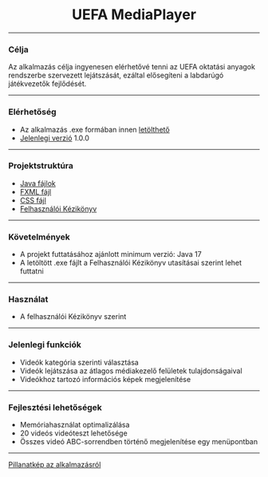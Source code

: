 <h1 align="center">UEFA MediaPlayer</h1>

***
### Célja
Az alkalmazás célja ingyenesen elérhetővé tenni az UEFA oktatási anyagok rendszerbe szervezett lejátszását, ezáltal elősegíteni a labdarúgó játékvezetők fejlődését.
***
### Elérhetőség
- Az alkalmazás .exe formában innen [letölthető](https://drive.google.com/drive/folders/1D7tqfXzvJrLM8vRDZBDvScbeVijj1w0I?usp=sharing)
- [Jelenlegi verzió](changelog.md) 1.0.0
***
### Projektstruktúra
- [Java fájlok](src/main/java/com/example/uefamediaplayer)
- [FXML fájl](src/main/resources/com/example/uefamediaplayer)
- [CSS fájl](src/main/resources/styles)
- [Felhasználói Kézikönyv](docs/)
***
### Követelmények
- A projekt futtatásához ajánlott minimum verzió: Java 17
- A letöltött .exe fájlt a Felhasználói Kézikönyv utasításai szerint lehet futtatni
***
### Használat
- A felhasználói Kézikönyv szerint
***
### Jelenlegi funkciók
- Videók kategória szerinti választása
- Videók lejátszása az átlagos médiakezelő felületek tulajdonságaival
- Videókhoz tartozó információs képek megjelenítése
***
### Fejlesztési lehetőségek
- Memóriahasználat optimalizálása
- 20 videós videóteszt lehetősége
- Összes videó ABC-sorrendben történő megjelenítése egy menüpontban
***
[Pillanatkép az alkalmazásról](docs/images/example.png)
